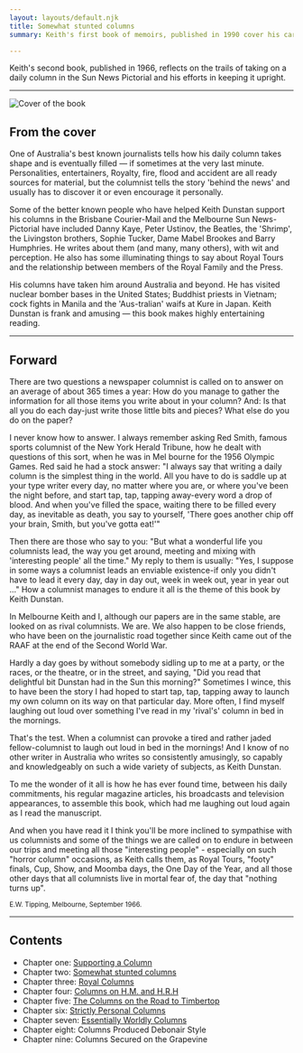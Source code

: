 ```yaml
---
layout: layouts/default.njk
title: Somewhat stunted columns
summary: Keith's first book of memoirs, published in 1990 cover his career in writing, reflections on Melbourne, working abroad and his family life.

---
```

<p class="lead">
    Keith's second book, published in 1966, reflects on the trails of taking on a daily column in the Sun News Pictorial and his efforts in keeping it upright.</p>
<hr>
<div class="row">
    <div class="col-12 col-md-3">
        <img src="{{ '/img/supporting-a-column.jpg' | url }}" class="img-fluid" alt="Cover of the  book">
    </div>
    <div class="col-12 col-md-9">
        <h2 class="h4"> From the cover </h2>
        <p>One of Australia's best known journalists tells how his daily column takes shape and is eventually filled — if sometimes at the very last minute. Personalities, entertainers, Royalty, fire, flood and accident are all ready sources for material, but the columnist tells the story 'behind the news' and usually has to discover it or even encourage it personally.</p>
        <p>
            Some of the better known people who have helped Keith Dunstan support his columns in the Brisbane Courier-Mail and the Melbourne Sun News-Pictorial have included Danny Kaye, Peter Ustinov, the Beatles, the 'Shrimp', the Livingston brothers, Sophie Tucker,
            Dame Mabel Brookes and Barry Humphries. He writes about them (and many, many others), with wit and perception. He also has some illuminating things to say about Royal Tours and the relationship between members of the Royal Family and the Press.
            </p>
        <p>
            His columns have taken him around Australia and beyond. He has visited nuclear bomber bases in the United States; Buddhist priests in Vietnam; cock fights in Manila and the 'Aus-tralian' waifs at Kure in Japan. Keith Dunstan is frank and amusing — this book makes highly entertaining reading.
        </p>
    </div>
</div>
<hr>
<div class="col-12 col-lg-8 offset-lg-2">
    <h2>Forward</h2>
    <p>There are two questions a newspaper columnist is called on to answer on an average of about 365 times a year: How do you manage to gather the information for all those items you write about in your column? And: Is that all you do each day-just write
        those little bits and pieces? What else do you do on the paper?</p>
    <p>I never know how to answer. I always remember asking Red Smith, famous sports columnist of the New York Herald Tribune, how he dealt with questions of this sort, when he was in Mel­ bourne for the 1956 Olympic Games. Red said he had a stock answer:
        "I always say that writing a daily column is the simplest thing in the world. All you have to do is saddle up at your type­ writer every day, no matter where you are, or where you've been the night before, and start tap, tap, tapping away-every
        word a drop of blood. And when you've filled the space, waiting there to be filled every day, as inevitable as death, you say to yourself, 'There goes another chip off your brain, Smith, but you've gotta eat!'"</p>
    <p>Then there are those who say to you: "But what a wonderful life you columnists lead, the way you get around, meeting and mixing with 'interesting people' all the time." My reply to them is usually: "Yes, I suppose in some ways a columnist leads an
        enviable existence-if only you didn't have to lead it every day, day in day out, week in week out, year in year out ..." How a columnist manages to endure it all is the theme of this book by Keith Dunstan.</p>
    <p>
        In Melbourne Keith and I, although our papers are in the same stable, are looked on as rival columnists. We are. We also happen to be close friends, who have been on the journalistic road together since Keith came out of the RAAF at the end of the Second
        World War.</p>
    <p>Hardly a day goes by without somebody sidling up to me at a party, or the races, or the theatre, or in the street, and saying, "Did you read that delightful bit Dunstan had in the Sun this morning?" Sometimes I wince, this to have been the story I
        had hoped to start tap, tap, tapping away to launch my own column on its way on that particular day. More often, I find myself laughing out loud over something I've read in my 'rival's' column in bed in the mornings.</p>
    <p>That's the test. When a columnist can provoke a tired and rather jaded fellow-columnist to laugh out loud in bed in the mornings! And I know of no other writer in Australia who writes so consistently amusingly, so capably and knowledgeably on such
        a wide variety of subjects, as Keith Dunstan.</p>
    <p>To me the wonder of it all is how he has ever found time, between his daily commitments, his regular magazine articles, his broadcasts and television appearances, to assemble this book, which had me laughing out loud again as I read the manuscript.</p>
    <p>And when you have read it I think you'll be more inclined to sympathise with us columnists and some of the things we are called on to endure in between our trips and meeting all those "interesting people" - especially on such "horror column" occasions,
        as Keith calls them, as Royal Tours, "footy" finals, Cup, Show, and Moomba days, the One Day of the Year, and all those other days that all columnists live in mortal fear of, the day that "nothing turns up".</p>
      <small class="float-end"> E.W. Tipping, Melbourne, September 1966.</small>
    <br>
    </p>
    <hr>
         <h2>Contents</h2>
<p>
            <ul class="lead">
                <li>Chapter one: <a href="{{ '/posts/supporting-a-column/1-supporting-a-column' | url }}">Supporting a Column</a></li>
                <li>Chapter two: <a href="{{ '/posts/supporting-a-column/2-somewhat-stunted-columns' | url }}">Somewhat stunted columns</a>     </li>
                <li>Chapter three: <a href="{{ '/posts/supporting-a-column/3-royal-columns' | url }}">Royal Columns</a>
                </li>
                <li>Chapter four: <a href="{{ '/posts/supporting-a-column/4-columns-on-hm-and-hrh' | url }}">Columns on H.M. and H.R.H</a>
                </li>
                <li>Chapter five: <a href="{{ '/posts/supporting-a-column/5-the-columns-on-the-road-to-timbertop' | url }}">The Columns on the Road to Timbertop</a>
                </li>
                <li>Chapter six: <a href="{{ '/posts/supporting-a-column/6-strictly-personal-columns' | url }}">Strictly Personal Columns</a>
                </li>
                <li>Chapter seven: <a href="{{ '/posts/supporting-a-column/7-essentially-worldy-columns/' | url }}">Essentially Worldly Columns</a>
                </li>
                <li>Chapter eight: Columns Produced Debonair Style</a>
                </li>
                <li>Chapter nine: Columns Secured on the Grapevine</a>
                </li>
            </ul>

</p>
</div>